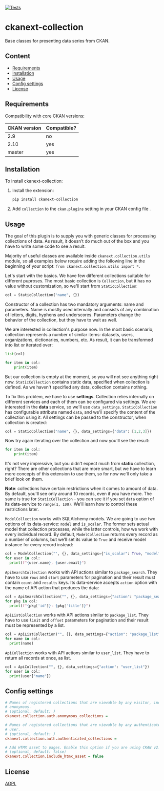 [![Tests](https://github.com/DataShades/ckanext-collection/workflows/Tests/badge.svg?branch=main)](https://github.com/DataShades/ckanext-collection/actions)

# ckanext-collection

Base classes for presenting data series from CKAN.

## Content

* [Requirements](#requirements)
* [Installation](#installation)
* [Usage](#usage)
* [Config settings](#config-settings)
* [License](#license)

## Requirements

Compatibility with core CKAN versions:

| CKAN version | Compatible? |
|--------------|-------------|
| 2.9          | no          |
| 2.10         | yes         |
| master       | yes         |

## Installation

To install ckanext-collection:

1. Install the extension:
   ```sh
   pip install ckanext-collection
   ```

1. Add `collection` to the `ckan.plugins` setting in your CKAN
   config file .

## Usage

The goal of this plugin is to supply you with generic classes for processing
collections of data. As result, it doesn't do much out of the box and you have
to write some code to see a result.

Majority of useful classes are available inside `ckanext.collection.utils`
module, so all examples below require adding the following line in the
beginning of your script: `from ckanext.collection.utils import *`.

Let's start with the basics. We have few different collections suitable for
different puproses. The most basic collection is `Collection`, but it has no
value without customization, so we'll start from `StaticCollection`:

```python
col = StaticCollection("name", {})
```

Constructor of a collection has two mandatory arguments: name and
parameters. Name is mostly used internally and consists of any combination of
letters, digits, hyphens and underscores. Parameters change the behavior of the
collection, but they have to wait as well.

We are interested in collection's purpose now. In the most basic scenario,
collection represents a number of similar items: datasets, users,
organizations, dictionaries, numbers, etc. As result, it can be transformed
into list or iterated over:

```python
list(col)

for item in col:
    print(item)
```

But our collection is empty at the moment, so you will not see anything right
now. `StaticCollection` contains static data, specified when collection is
defined. As we haven't specified any data, collection contains nothing.

To fix this problem, we have to use **settings**. Collection relies internally
on different services and each of them can be configured via settings. We are
interested in the **data** service, so we'll use
`data_settings`. `StaticCollection` has configurable attribute named `data`,
and we'll specify the content of the collection using it. All settings can be
passed to the constructor, when collection is created:

```python
col = StaticCollection("name", {}, data_settings={"data": [1,2,3]})
```

Now try again iterating over the collection and now you'll see the result:

```python
for item in col:
    print(item)
```

It's not very impressive, but you didn't expect much from **static**
collection, right? There are other collections that are more smart, but we have
to learn more concepts of this extension to use them, so for now we'll only
take a brief look on them.

**Note**: collections have certain restrictions when it comes to amount of
data. By default, you'll see only around 10 records, even if you have more. The
same is true for `StaticCollection` - you can see it if you set `data` option
of its data-service to `range(1, 100)`. We'll learn how to control these
restrictions later.

`ModelCollection` works with SQLAlchemy models. We are going to use two options
of its data-service: `model` and `is_scalar`. The former sets actual model that
collection processes, while the latter controls, how we work with every
individual record. By default, `ModelCollection` returns every record as a
number of columns, but we'll set its value to `True` and receive model instance
for every record instead:

```python
col = ModelCollection("", {}, data_settings={"is_scalar": True, "model": model.User})
for user in col:
  print(f"{user.name}, {user.email}")
```

`ApiSearchCollection` works with API actions similar to `package_search`. They
have to use `rows` and `start` parameters for pagination and their result must
contain `count` and `results` keys. Its data-service accepts `action` option
with the name of API action that produces the data:

```python
col = ApiSearchCollection("", {}, data_settings={"action": "package_search"})
for pkg in col:
  print(f"{pkg['id']}: {pkg['title']}")
```

`ApiListCollection` works with API actions similar to `package_list`. They have
to use `limit` and `offset` parameters for pagination and their result must be
represented by a list.

```python
col = ApiListCollection("", {}, data_settings={"action": "package_list"})
for name in col:
  print(name)
```

`ApiCollection` works with API actions similar to `user_list`. They have to
return all records at once, as list.

```python
col = ApiCollection("", {}, data_settings={"action": "user_list"})
for user in col:
  print(user["name"])
```


## Config settings

```ini
# Names of registered collections that are viewable by any visitor, including
# anonymous.
# (optional, default: )
ckanext.collection.auth.anonymous_collections =

# Names of registered collections that are viewable by any authenticated
# user.
# (optional, default: )
ckanext.collection.auth.authenticated_collections =

# Add HTMX asset to pages. Enable this option if you are using CKAN v2.10
# (optional, default: false)
ckanext.collection.include_htmx_asset = false

```

## License

[AGPL](https://www.gnu.org/licenses/agpl-3.0.en.html)
